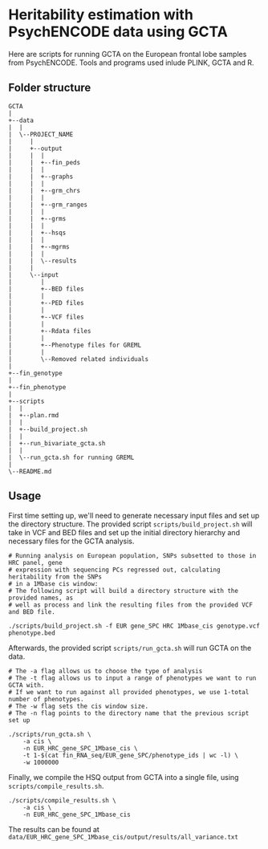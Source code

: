 # Heritability estimation with PsychENCODE data using GCTA

Here are scripts for running GCTA on the European frontal lobe samples from PsychENCODE. 
Tools and programs used inlude PLINK, GCTA and R.

## Folder structure
```
GCTA
|
+--data
|  |
|  \--PROJECT_NAME
|     |
|     +--output
|     |  |
|     |  +--fin_peds
|     |  |
|     |  +--graphs
|     |  |
|     |  +--grm_chrs
|     |  |
|     |  +--grm_ranges
|     |  |
|     |  +--grms
|     |  |
|     |  +--hsqs
|     |  |
|     |  +--mgrms
|     |  |
|     |  \--results
|     |
|     \--input
|        |
|        +--BED files
|        |
|        +--PED files
|        |
|        +--VCF files
|        |
|        +--Rdata files
|        |
|        +--Phenotype files for GREML
|        |
|        \--Removed related individuals
|
+--fin_genotype
|
+--fin_phenotype
|
+--scripts
|  |
|  +--plan.rmd
|  |
|  +--build_project.sh
|  |
|  +--run_bivariate_gcta.sh
|  |
|  \--run_gcta.sh for running GREML
|
\--README.md
```

## Usage

First time setting up, we'll need to generate necessary input files and set up the 
directory structure. The provided script `scripts/build_project.sh` will take in VCF 
and BED files and set up the initial directory hierarchy and necessary files for the 
GCTA analysis.

```
# Running analysis on European population, SNPs subsetted to those in HRC panel, gene 
# expression with sequencing PCs regressed out, calculating heritability from the SNPs 
# in a 1Mbase cis window:
# The following script will build a directory structure with the provided names, as 
# well as process and link the resulting files from the provided VCF and BED file.

./scripts/build_project.sh -f EUR gene_SPC HRC 1Mbase_cis genotype.vcf phenotype.bed
```

Afterwards, the provided script `scripts/run_gcta.sh` will run GCTA on the data.

```
# The -a flag allows us to choose the type of analysis
# The -t flag allows us to input a range of phenotypes we want to run GCTA with. 
# If we want to run against all provided phenotypes, we use 1-total number of phenotypes.
# The -w flag sets the cis window size.
# The -n flag points to the directory name that the previous script set up

./scripts/run_gcta.sh \
    -a cis \
    -n EUR_HRC_gene_SPC_1Mbase_cis \
    -t 1-$(cat fin_RNA_seq/EUR_gene_SPC/phenotype_ids | wc -l) \
    -w 1000000
```

Finally, we compile the HSQ output from GCTA into a single file, using 
`scripts/compile_results.sh`.

```
./scripts/compile_results.sh \
    -a cis \
    -n EUR_HRC_gene_SPC_1Mbase_cis
```

The results can be found at `data/EUR_HRC_gene_SPC_1Mbase_cis/output/results/all_variance.txt`
